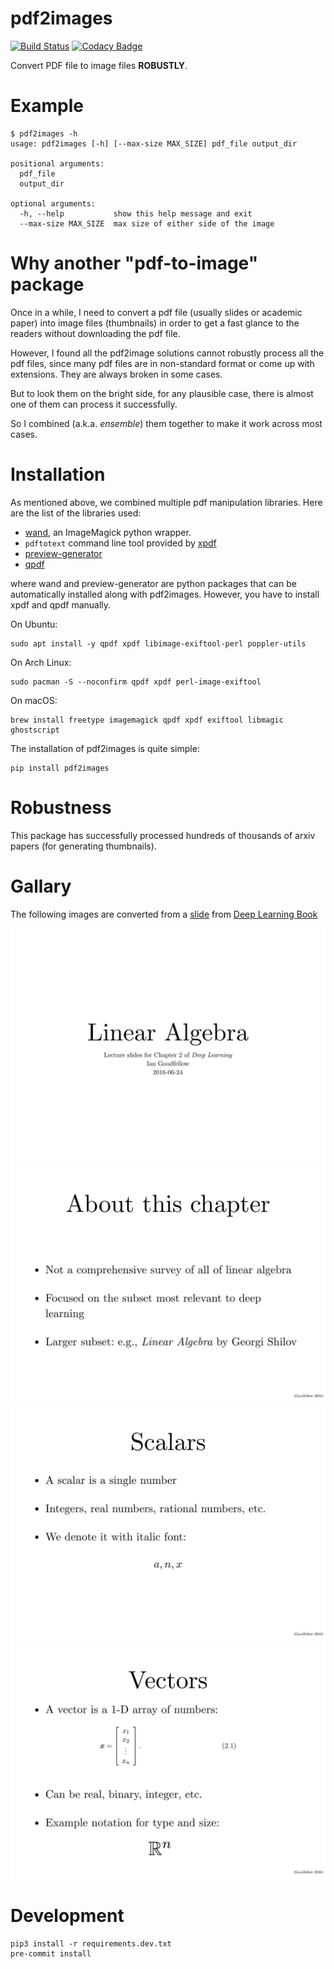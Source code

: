 # pdf2images
[![Build Status](https://travis-ci.com/zxytim/pdf2images.svg?branch=master)](https://travis-ci.com/zxytim/pdf2images) [![Codacy Badge](https://api.codacy.com/project/badge/Grade/0d229594113d431fb2d97adeb8cd0f7d)](https://www.codacy.com/manual/zxytim/pdf2images?utm_source=github.com&amp;utm_medium=referral&amp;utm_content=zxytim/pdf2images&amp;utm_campaign=Badge_Grade)

Convert PDF file to image files **ROBUSTLY**.

# Example
```
$ pdf2images -h
usage: pdf2images [-h] [--max-size MAX_SIZE] pdf_file output_dir

positional arguments:
  pdf_file
  output_dir

optional arguments:
  -h, --help           show this help message and exit
  --max-size MAX_SIZE  max size of either side of the image
```

# Why another "pdf-to-image" package
Once in a while, I need to convert a pdf file (usually slides or academic
paper) into image files (thumbnails) in order to get a fast glance to the
readers without downloading the pdf file.

However, I found all the pdf2image solutions cannot robustly process all the
pdf files, since many pdf files are in non-standard format or come up with
extensions. They are always broken in some cases.

But to look them on the bright side, for any plausible case, there is almost
one of them can process it successfully.

So I combined (a.k.a. *ensemble*) them together to make it work across most cases.

# Installation
As mentioned above, we combined multiple pdf manipulation libraries. Here are
the list of the libraries used:
- [wand](http://docs.wand-py.org), an ImageMagick python wrapper.
- `pdftotext` command line tool provided by [xpdf](http://www.xpdfreader.com/)
- [preview-generator](https://github.com/algoo/preview-generator)
- [qpdf](https://github.com/qpdf/qpdf)

where wand and preview-generator are python packages that can be automatically
installed along with pdf2images. However, you have to install xpdf and qpdf
manually.

On Ubuntu:
```
sudo apt install -y qpdf xpdf libimage-exiftool-perl poppler-utils
```

On Arch Linux:
```
sudo pacman -S --noconfirm qpdf xpdf perl-image-exiftool
```

On macOS:
```
brew install freetype imagemagick qpdf xpdf exiftool libmagic ghostscript
```

The installation of pdf2images is quite simple:
```
pip install pdf2images
```

# Robustness
This package has successfully processed hundreds of thousands of arxiv papers
(for generating thumbnails).


# Gallary
The following images are converted from a [slide](https://www.deeplearningbook.org/slides/02_linear_algebra.pdf) from [Deep Learning Book](https://www.deeplearningbook.org/lecture_slides.html)

![page-0](assets/0.png)
![page-1](assets/1.png)
![page-2](assets/2.png)
![page-3](assets/3.png)

# Development
```
pip3 install -r requirements.dev.txt
pre-commit install
```
